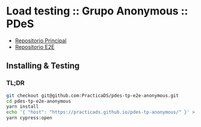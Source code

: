# Load testing :: Grupo Anonymous :: PDeS

* [Repositorio Principal](https://github.com/PracticaDS/pdes-tp-anonymous)
* [Repositorio E2E](https://github.com/PracticaDS/pdes-tp-e2e-anonymous)

## Installing & Testing

### TL;DR

```sh
git checkout git@github.com:PracticaDS/pdes-tp-e2e-anonymous.git
cd pdes-tp-e2e-anonymous
yarn install
echo '{ "host": "https://practicads.github.io/pdes-tp-anonymous/" }' > cypress.env.json
yarn cypress:open
```
